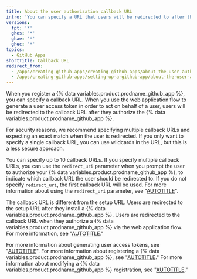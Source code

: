 ```yaml
---
title: About the user authorization callback URL
intro: 'You can specify a URL that users will be redirected to after they authorize a {% data variables.product.prodname_github_app %}.'
versions:
  fpt: '*'
  ghes: '*'
  ghae: '*'
  ghec: '*'
topics:
  - GitHub Apps
shortTitle: Callback URL
redirect_from:
  - /apps/creating-github-apps/creating-github-apps/about-the-user-authorization-callback-url
  - /apps/creating-github-apps/setting-up-a-github-app/about-the-user-authorization-callback-url
---
```


When you register a {% data variables.product.prodname_github_app %}, you can specify a callback URL. When you use the web application flow to generate a user access token in order to act on behalf of a user, users will be redirected to the callback URL after they authorize the {% data variables.product.prodname_github_app %}.

For security reasons, we recommend specifying multiple callback URLs and expecting an exact match when the user is redirected. If you only want to specify a single callback URL, you can use wildcards in the URL, but this is a less secure approach.

You can specify up to 10 callback URLs. If you specify multiple callback URLs, you can use the `redirect_uri` parameter when you prompt the user to authorize your {% data variables.product.prodname_github_app %}, to indicate which callback URL the user should be redirected to. If you do not specify `redirect_uri`, the first callback URL will be used. For more information about using the `redirect_uri` parameter, see "[AUTOTITLE](/apps/creating-github-apps/authenticating-with-a-github-app/generating-a-user-access-token-for-a-github-app)".

The callback URL is different from the setup URL. Users are redirected to the setup URL after they install a {% data variables.product.prodname_github_app %}. Users are redirected to the callback URL when they authorize a {% data variables.product.prodname_github_app %} via the web application flow. For more information, see "[AUTOTITLE](/apps/creating-github-apps/setting-up-a-github-app/about-the-setup-url)."

For more information about generating user access tokens, see "[AUTOTITLE](/apps/creating-github-apps/authenticating-with-a-github-app/generating-a-user-access-token-for-a-github-app)". For more information about registering a {% data variables.product.prodname_github_app %}, see "[AUTOTITLE](/apps/creating-github-apps/setting-up-a-github-app/creating-a-github-app)." For more information about modifying a {% data variables.product.prodname_github_app %} registration, see "[AUTOTITLE](/apps/maintaining-github-apps/modifying-a-github-app)."

